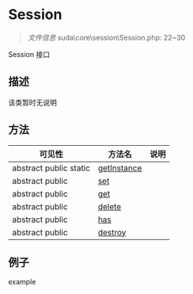 #  Session 

> *文件信息* suda\core\session\Session.php: 22~30


Session 接口


## 描述



该类暂时无说明
## 方法

 
| 可见性 | 方法名 | 说明 |
|--------|-------|------|
 |abstract  public  static|[getInstance](Session/getInstance.md) |  |
 |abstract  public  |[set](Session/set.md) |  |
 |abstract  public  |[get](Session/get.md) |  |
 |abstract  public  |[delete](Session/delete.md) |  |
 |abstract  public  |[has](Session/has.md) |  |
 |abstract  public  |[destroy](Session/destroy.md) |  |
## 例子

example